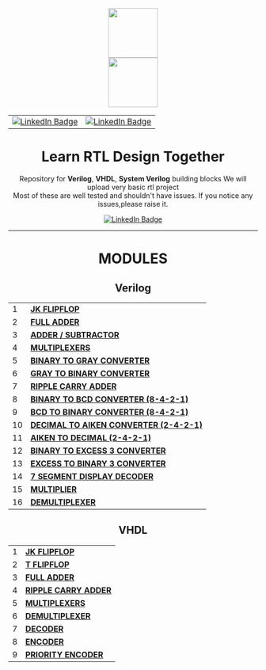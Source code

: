 <div id="header" align="center">
  <img src="https://media.giphy.com/media/M9gbBd9nbDrOTu1Mqx/giphy.gif" width="100"/>
</div>
<div id="header" align="center">
  <img src="https://www.google.com/imgres?imgurl=https%3A%2F%2Fimages.anandtech.com%2Fdoci%2F17251%2Famd-logos-web-update-2020_4_678x452.png&imgrefurl=https%3A%2F%2Fwww.anandtech.com%2Fshow%2F17251%2Famds-acquisition-of-xilinx-receives-regulatory-go-expected-to-close-feb-14th&tbnid=kc6DM5-MmgUWdM&vet=12ahUKEwjexfKP-OX8AhUyxXMBHTn3BBcQMygaegUIARDzAQ..i&docid=b5_JXci-xyioVM&w=678&h=382&q=xilinx%20logo%20png&hl=en&ved=2ahUKEwjexfKP-OX8AhUyxXMBHTn3BBcQMygaegUIARDzAQ" width="100"/>
  
 <div>
    <table align="center">
        <tr>
            <td>
</div>
<div id="badges" align="center">
  <a href="https://www.linkedin.com/in/nidhinchandran47/" data-inline="true">
    <img src="https://img.shields.io/badge/Nidhin Chandran-blue?style=for-the-badge&logo=linkedin&logoColor=white&align=center" alt="LinkedIn Badge"/>
  </a>
 </div>
            </td>
            <td>

<div id="badges" align="center" >
  <a href="https://www.linkedin.com/in/adar-sh" data-inline="true">
    <img src="https://img.shields.io/badge/Adarsh K-blue?style=for-the-badge&logo=linkedin&logoColor=white&align=right" alt="LinkedIn Badge"/>
  </a>
 </div>
            </td>
        </tr>
    </table>
</div>
 
# Learn RTL Design Together
Repository for __Verilog__, __VHDL__, __System Verilog__ building blocks 
We will upload very basic rtl project  
Most of these are well tested and shouldn't have issues.
If you notice any issues,please raise it.

<div id="badges" align="center">
  <a href="https://circuitverse.org/users/104723" data-inline="true">
    <img src="https://img.shields.io/badge/CIRCUITVERSE -D62D?style=for-the-badge&logo=razer&logoColor=252525" alt="LinkedIn Badge"/>
  </a>
 </div>
 
 
- - - -                                                                                     
                                                                                     
# MODULES

## Verilog ##

|   |    |
| ---- | ----|
| 1 | [**JK FLIPFLOP**](https://github.com/Nidhinchandran47/my_rtl_code/tree/main/001-%20JK%20FLIPFLOP "JK FLIPFLOP") |
| 2 | [**FULL ADDER**](https://github.com/Nidhinchandran47/my_rtl_code/tree/main/002-%20FULL%20ADDER "FULL ADDER") |
| 3 | [**ADDER / SUBTRACTOR**](https://github.com/Nidhinchandran47/my_rtl_code/tree/main/003-%20FULL%20ADDER_SUBTRACTOR "ADDER / SUBTRACTOR") |
| 4 | [**MULTIPLEXERS**](https://github.com/Nidhinchandran47/my_rtl_code/tree/main/004-%20MULTIPLEXERS "MULTIPLEXERS") |
| 5 | [**BINARY TO GRAY CONVERTER**](https://github.com/Nidhinchandran47/my_rtl_code/tree/main/005-%20BINARY%20TO%20GRAY%20CONVERTER "BINARY TO GRAY CONVERTER") |
| 6 | [**GRAY TO BINARY CONVERTER**](https://github.com/Nidhinchandran47/my_rtl_code/tree/main/006-%20GRAY%20TO%20BINARY%20CONVERTER "GRAY TO BINARY CONVERTER") |
| 7 | [**RIPPLE CARRY ADDER**](https://github.com/Nidhinchandran47/my_rtl_code/tree/main/007-%20RIPPLE%20CARRY%20ADDER "RIPPLE CARRY ADDER") |
| 8 | [**BINARY TO BCD CONVERTER (8-4-2-1)**](https://github.com/Nidhinchandran47/my_rtl_code/tree/main/008-%20BINARY%20TO%20BCD%20CONVERTER "BINARY TO BCD CONVERTER") |
| 9 | [**BCD TO BINARY CONVERTER (8-4-2-1)**](https://github.com/Nidhinchandran47/my_rtl_code/tree/main/009-%20BCD%20TO%20BINARY%20CONVERTER "BCD TO BINARY CONVERTER") |
| 10 | [**DECIMAL TO AIKEN CONVERTER (2-4-2-1)**](https://github.com/Nidhinchandran47/my_rtl_code/tree/main/010-%20DECIMAL%20TO%20AIKEN%20CODE "DECIMAL TO AIKEN CODE CONVERTER") |
| 11 | [**AIKEN TO DECIMAL (2-4-2-1)**](https://github.com/Nidhinchandran47/my_rtl_code/tree/main/011-%20AIKEN%20TO%20DECIMAL "AIKEN CODE TO DECIMAL CONVERTER") |
| 12 | [**BINARY TO EXCESS 3 CONVERTER**](https://github.com/Nidhinchandran47/my_rtl_code/tree/main/012-%20BINARY%20TO%20EXCESS%203%20CONVERTER "BINARY TO EXCESS 3 CONVERTER") |
| 13 | [**EXCESS TO BINARY 3 CONVERTER**](https://github.com/Nidhinchandran47/my_rtl_code/tree/main/013-%20EXCESS%203%20TO%20BINARY%20CONVERTER "EXCESS 3 TO BINARY CONVERTER") |
| 14 | [**7 SEGMENT DISPLAY DECODER**](https://github.com/Nidhinchandran47/my_rtl_code/tree/main/014-%20SEVEN%20SEGMENT%20DECODER "SEVEN SEGMENT DECODER") |
| 15 | [**MULTIPLIER**](https://github.com/Nidhinchandran47/my_rtl_code/tree/main/015-%20MULTIPLIER "MULTIPLIER") |
| 16 | [**DEMULTIPLEXER**](https://github.com/Nidhinchandran47/my_rtl_code/tree/main/016-%20DEMULTIPLEXER "DEMULTIPLEXER") |


## VHDL ##

|   |   |
| --- | --- |
| 1 | [**JK FLIPFLOP**](https://github.com/Nidhinchandran47/my_rtl_code/tree/main/101-%20JK%20FLIPFLOP "JK FLIPFLOP") |
| 2 | [**T FLIPFLOP**](https://github.com/Nidhinchandran47/my_rtl_code/tree/main/102-%20T%20FLIPFLOP "T FLIPFLOP") |
| 3 | [**FULL ADDER**](https://github.com/Nidhinchandran47/my_rtl_code/tree/main/103-%20FULL%20ADDER "FULL ADDER") |
| 4 | [**RIPPLE CARRY ADDER**](https://github.com/Nidhinchandran47/my_rtl_code/tree/main/104-%20RIPPLE%20CARRY%20ADDER "RIPPLE CARRY ADDER") |
| 5 | [**MULTIPLEXERS**](https://github.com/Nidhinchandran47/my_rtl_code/tree/main/105-%20MULTIPLEXERS "MULTIPLEXERS") |
| 6 | [**DEMULTIPLEXER**](https://github.com/Nidhinchandran47/my_rtl_code/tree/main/106-%20DEMULTIPLEXER "DEMULTIPLEXER") |
| 7 | [**DECODER**](https://github.com/Nidhinchandran47/my_rtl_code/tree/main/107-%20DECODER "DECODER") |
| 8 | [**ENCODER**](https://github.com/Nidhinchandran47/my_rtl_code/tree/main/108-%20ENCODER "ENCODER") |
| 9 | [**PRIORITY ENCODER**](https://github.com/Nidhinchandran47/my_rtl_code/tree/main/109-%20PRIORITY%20ENCODER "ENCODER") |
